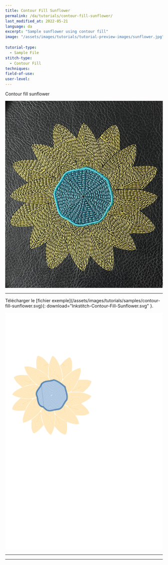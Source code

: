 ```yaml
---
title: Contour Fill Sunflower
permalink: /da/tutorials/contour-fill-sunflower/
last_modified_at: 2022-05-21
language: da
excerpt: "Sample sunflower using contour fill"
image: "/assets/images/tutorials/tutorial-preview-images/sunflower.jpg"

tutorial-type:
  - Sample File
stitch-type: 
  - Contour Fill
techniques:
field-of-use:
user-level: 
---
```

Contour fill sunflower
 
![Contour Fill](/assets/images/tutorials/tutorial-preview-images/sunflower.jpg)


<hr>
Télécharger le [fichier exemple](/assets/images/tutorials/samples/contour-fill-sunflower.svg){: download="Inkstitch-Contour-Fill-Sunflower.svg" }. 

![Contour Fill File](/assets/images/tutorials/samples/contour-fill-sunflower.svg)




<hr>

<hr>
